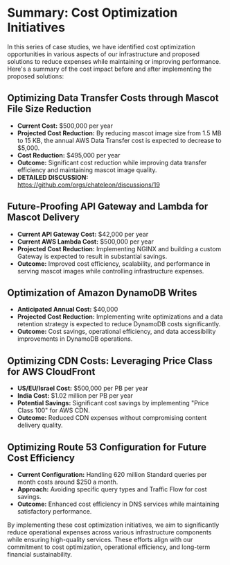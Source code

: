 # Summary: Cost Optimization Initiatives

In this series of case studies, we have identified cost optimization opportunities in various aspects of our infrastructure and proposed solutions to reduce expenses while maintaining or improving performance. Here's a summary of the cost impact before and after implementing the proposed solutions:

## Optimizing Data Transfer Costs through Mascot File Size Reduction
- **Current Cost:** $500,000 per year
- **Projected Cost Reduction:** By reducing mascot image size from 1.5 MB to 15 KB, the annual AWS Data Transfer cost is expected to decrease to $5,000.
- **Cost Reduction:** $495,000 per year
- **Outcome:** Significant cost reduction while improving data transfer efficiency and maintaining mascot image quality.
- **DETAILED DISCUSSION:** https://github.com/orgs/chateleon/discussions/19

## Future-Proofing API Gateway and Lambda for Mascot Delivery
- **Current API Gateway Cost:** $42,000 per year
- **Current AWS Lambda Cost:** $500,000 per year
- **Projected Cost Reduction:** Implementing NGINX and building a custom Gateway is expected to result in substantial savings.
- **Outcome:** Improved cost efficiency, scalability, and performance in serving mascot images while controlling infrastructure expenses.

## Optimization of Amazon DynamoDB Writes
- **Anticipated Annual Cost:** $40,000
- **Projected Cost Reduction:** Implementing write optimizations and a data retention strategy is expected to reduce DynamoDB costs significantly.
- **Outcome:** Cost savings, operational efficiency, and data accessibility improvements in DynamoDB operations.

## Optimizing CDN Costs: Leveraging Price Class for AWS CloudFront
- **US/EU/Israel Cost:** $500,000 per PB per year 
- **India Cost:** $1.02 million per PB per year 
- **Potential Savings:** Significant cost savings by implementing "Price Class 100" for AWS CDN.
- **Outcome:** Reduced CDN expenses without compromising content delivery quality.

## Optimizing Route 53 Configuration for Future Cost Efficiency
- **Current Configuration:** Handling 620 million Standard queries per month costs around $250 a month.
- **Approach:** Avoiding specific query types and Traffic Flow for cost savings.
- **Outcome:** Enhanced cost efficiency in DNS services while maintaining satisfactory performance.

By implementing these cost optimization initiatives, we aim to significantly reduce operational expenses across various infrastructure components while ensuring high-quality services. These efforts align with our commitment to cost optimization, operational efficiency, and long-term financial sustainability.
